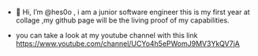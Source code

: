 - 👋 Hi, I’m @hes0o , i am a junior software engineer this is my first year at collage ,my  github page will be the living proof of my capabilities.

- you can take a look at my youtube channel with this link https://www.youtube.com/channel/UCYo4h5ePWomJ9MV3YkQV7jA


<!---
hes0o/hes0o is a ✨ special ✨ repository because its `README.md` (this file) appears on your GitHub profile.
You can click the Preview link to take a look at your changes.
--->
